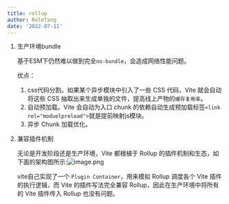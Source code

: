 ```yaml
---
title: rollup
author: RoleTang
date: '2022-07-11'
---
```


1. 生产环境bundle

   基于ESM下仍然难以做到完全`no-bundle`，会造成网络性能问题。

   优点：

   1. css代码分割。如果某个异步模块中引入了一些 CSS 代码，Vite 就会自动将这些 CSS 抽取出来生成单独的文件，提高线上产物的`缓存复用率`。
   2. 自动预加载。Vite 会自动为入口 chunk 的依赖自动生成预加载标签``<link rel="moduelpreload">``就是提前映射js模块。
   3. 异步 Chunk 加载优化。

2. 兼容插件机制

   无论是开发阶段还是生产环境，Vite 都根植于 Rollup 的插件机制和生态，如下面的架构图所示:![image.png](https://p1-juejin.byteimg.com/tos-cn-i-k3u1fbpfcp/db5342d894e649ca8a953e3880fc96fb~tplv-k3u1fbpfcp-zoom-in-crop-mark:1304:0:0:0.awebp?)

   vite自己实现了一个 `Plugin Container`，用来模拟 Rollup 调度各个 Vite 插件的执行逻辑，而 Vite 的插件写法完全兼容 Rollup，因此在生产环境中将所有的 Vite 插件传入 Rollup 也没有问题。